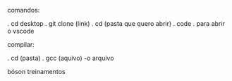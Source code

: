 comandos: 

. cd desktop
. git clone (link)
. cd (pasta que quero abrir)
. code . para abrir o vscode

compilar:

. cd (pasta)
. gcc (aquivo) -o arquivo

bóson treinamentos
